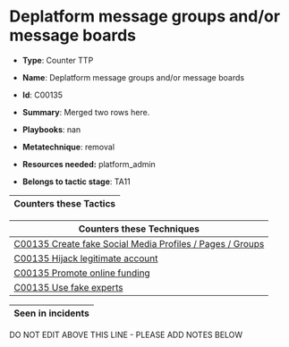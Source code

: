 # Deplatform message groups and/or message boards

* **Type**: Counter TTP

* **Name**: Deplatform message groups and/or message boards

* **Id**: C00135

* **Summary**: Merged two rows here. 

* **Playbooks**: nan

* **Metatechnique**: removal

* **Resources needed:** platform_admin

* **Belongs to tactic stage**: TA11


| Counters these Tactics |
| ---------------------- |



| Counters these Techniques |
| ------------------------- |
| [C00135 Create fake Social Media Profiles / Pages / Groups](../techniques/C00135.md) |
| [C00135 Hijack legitimate account](../techniques/C00135.md) |
| [C00135 Promote online funding](../techniques/C00135.md) |
| [C00135 Use fake experts](../techniques/C00135.md) |



| Seen in incidents |
| ----------------- |


DO NOT EDIT ABOVE THIS LINE - PLEASE ADD NOTES BELOW